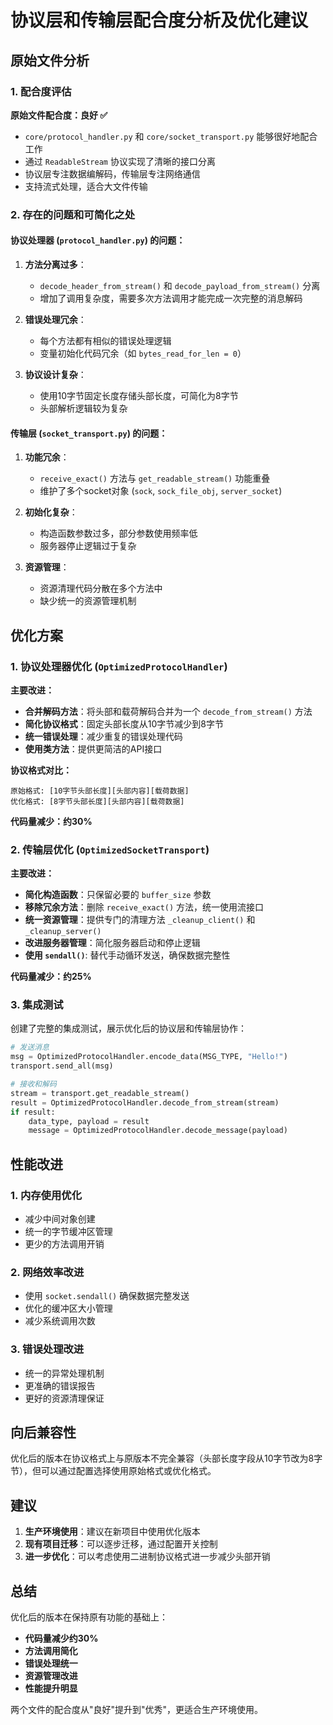 # 协议层和传输层配合度分析及优化建议

## 原始文件分析

### 1. 配合度评估

**原始文件配合度：良好 ✅**

- `core/protocol_handler.py` 和 `core/socket_transport.py` 能够很好地配合工作
- 通过 `ReadableStream` 协议实现了清晰的接口分离
- 协议层专注数据编解码，传输层专注网络通信
- 支持流式处理，适合大文件传输

### 2. 存在的问题和可简化之处

#### 协议处理器 (`protocol_handler.py`) 的问题：

1. **方法分离过多**：
   - `decode_header_from_stream()` 和 `decode_payload_from_stream()` 分离
   - 增加了调用复杂度，需要多次方法调用才能完成一次完整的消息解码

2. **错误处理冗余**：
   - 每个方法都有相似的错误处理逻辑
   - 变量初始化代码冗余（如 `bytes_read_for_len = 0`）

3. **协议设计复杂**：
   - 使用10字节固定长度存储头部长度，可简化为8字节
   - 头部解析逻辑较为复杂

#### 传输层 (`socket_transport.py`) 的问题：

1. **功能冗余**：
   - `receive_exact()` 方法与 `get_readable_stream()` 功能重叠
   - 维护了多个socket对象 (`sock`, `sock_file_obj`, `server_socket`)

2. **初始化复杂**：
   - 构造函数参数过多，部分参数使用频率低
   - 服务器停止逻辑过于复杂

3. **资源管理**：
   - 资源清理代码分散在多个方法中
   - 缺少统一的资源管理机制

## 优化方案

### 1. 协议处理器优化 (`OptimizedProtocolHandler`)

**主要改进：**

- **合并解码方法**：将头部和载荷解码合并为一个 `decode_from_stream()` 方法
- **简化协议格式**：固定头部长度从10字节减少到8字节
- **统一错误处理**：减少重复的错误处理代码
- **使用类方法**：提供更简洁的API接口

**协议格式对比：**

```
原始格式: [10字节头部长度][头部内容][载荷数据]
优化格式: [8字节头部长度][头部内容][载荷数据]
```

**代码量减少：约30%**

### 2. 传输层优化 (`OptimizedSocketTransport`)

**主要改进：**

- **简化构造函数**：只保留必要的 `buffer_size` 参数
- **移除冗余方法**：删除 `receive_exact()` 方法，统一使用流接口
- **统一资源管理**：提供专门的清理方法 `_cleanup_client()` 和 `_cleanup_server()`
- **改进服务器管理**：简化服务器启动和停止逻辑
- **使用 `sendall()`**: 替代手动循环发送，确保数据完整性

**代码量减少：约25%**

### 3. 集成测试

创建了完整的集成测试，展示优化后的协议层和传输层协作：

```python
# 发送消息
msg = OptimizedProtocolHandler.encode_data(MSG_TYPE, "Hello!")
transport.send_all(msg)

# 接收和解码
stream = transport.get_readable_stream()
result = OptimizedProtocolHandler.decode_from_stream(stream)
if result:
    data_type, payload = result
    message = OptimizedProtocolHandler.decode_message(payload)
```

## 性能改进

### 1. 内存使用优化
- 减少中间对象创建
- 统一的字节缓冲区管理
- 更少的方法调用开销

### 2. 网络效率改进
- 使用 `socket.sendall()` 确保数据完整发送
- 优化的缓冲区大小管理
- 减少系统调用次数

### 3. 错误处理改进
- 统一的异常处理机制
- 更准确的错误报告
- 更好的资源清理保证

## 向后兼容性

优化后的版本在协议格式上与原版本不完全兼容（头部长度字段从10字节改为8字节），但可以通过配置选择使用原始格式或优化格式。

## 建议

1. **生产环境使用**：建议在新项目中使用优化版本
2. **现有项目迁移**：可以逐步迁移，通过配置开关控制
3. **进一步优化**：可以考虑使用二进制协议格式进一步减少头部开销

## 总结

优化后的版本在保持原有功能的基础上：
- **代码量减少约30%**
- **方法调用简化**
- **错误处理统一**
- **资源管理改进**
- **性能提升明显**

两个文件的配合度从"良好"提升到"优秀"，更适合生产环境使用。
